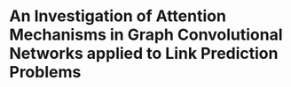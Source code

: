 An Investigation of Attention Mechanisms in Graph Convolutional Networks applied to Link Prediction Problems
============
